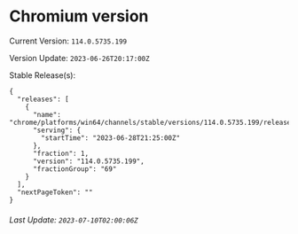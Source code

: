 # Chromium version

Current Version: `114.0.5735.199`

Version Update: `2023-06-26T20:17:00Z`

Stable Release(s):
```
{
  "releases": [
    {
      "name": "chrome/platforms/win64/channels/stable/versions/114.0.5735.199/releases/1687987500",
      "serving": {
        "startTime": "2023-06-28T21:25:00Z"
      },
      "fraction": 1,
      "version": "114.0.5735.199",
      "fractionGroup": "69"
    }
  ],
  "nextPageToken": ""
}
```

###### Last Update: `2023-07-10T02:00:06Z`
        